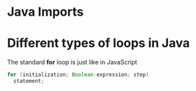 # Java Imports

# Different types of loops in Java

The standard __for__ loop is just like in JavaScript

``` java
for (initialization; Boolean-expression; step) 
  statement;
  ```
